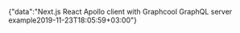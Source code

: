 {"data":"Next.js React Apollo client with Graphcool GraphQL server example2019-11-23T18:05:59+03:00"}
